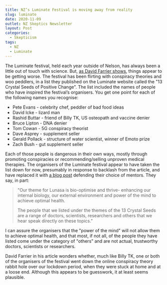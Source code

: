 ```yaml
---
title: NZ’s Luminate Festival is moving away from reality
slug: luminate
date: 2020-11-09
outlet: NZ Skeptics Newsletter
layout: Post
categories:
  - Skepticism
tags:
  - NZ
  - Luminate
---
```


The Luminate festival, held each year outside of Nelson, has always been a little out of touch with science. But, [as David Farrier shows](https://www.webworm.co/p/kiwi-wellness-festival-gets-red-pilled), things appear to be getting worse. The festival has been flirting with conspiracy theories and woo peddlers, in a list they published on the Luminate website called the "13 Crystal Seeds of Positive Change". The list included the names of people who have inspired the festival’s organisers. You get one point for each of the following names you recognise:

<!-- more -->

- Pete Evans - celebrity chef, peddler of bad food ideas
- David Icke - lizard man
- Rashid Buttar - friend of Billy TK, US osteopath and vaccine denier
- Bruce Lipton - DNA denier
- Tom Cowan - 5G conspiracy theorist
- Dave Asprey - supplement seller
- Gerald Pollack - structure of water scientist, winner of Emoto prize
- Zach Bush - gut supplement seller

Each of those people is dangerous in their own ways, mostly through promoting conspiracies or recommending/selling unproven medical therapies. The organisers of the Luminate festival appear to have taken the list down for now, presumably in response to backlash from the article, and have replaced it with [a blog post](https://www.luminatefestival.co.nz/inspiring-articles-and-videos/shining-a-light-on-13-crystal-seeds-of-positive-change/) defending their choice of mentors. They say, in part:

> "Our theme for Lunasa is bio-optimise and thrive- enhancing our internal biology, our external environment and power of the mind to achieve optimal health.
>
> The people that we listed under the themes of the 13 Crystal Seeds are a range of doctors, scientists, researchers and others that we hear speak directly on these topics."

I can assure the organisers that the "power of the mind" will not allow them to achieve optimal health, and that most, if not all, of the people they have listed come under the category of "others" and are not actual, trustworthy doctors, scientists or researchers.

David Farrier in his article wonders whether, much like Billy TK, one or both of the organisers of the festival went down the online conspiracy theory rabbit hole over our lockdown period, when they were stuck at home and at a loose end. Although this appears to be guesswork, it at least seems plausible.
